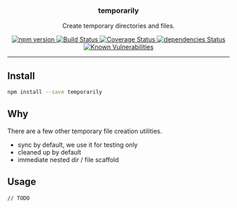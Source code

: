 <p align="center">
  <h3 align="center">temporarily</h3>
  <p align="center">Create temporary directories and files.<p>
  <p align="center">
    <a href="https://www.npmjs.com/package/temporarily">
      <img src="https://img.shields.io/npm/v/temporarily.svg" alt="npm version">
    </a>
    <a href="https://travis-ci.org/Moeriki/node-temporarily">
      <img src="https://travis-ci.org/Moeriki/node-temporarily.svg?branch=master" alt="Build Status"></img>
    </a>
    <a href="https://coveralls.io/github/Moeriki/node-temporarily?branch=master">
      <img src="https://coveralls.io/repos/github/Moeriki/node-temporarily/badge.svg?branch=master" alt="Coverage Status"></img>
    </a>
    <a href="https://david-dm.org/moeriki/node-temporarily">
      <img src="https://david-dm.org/moeriki/node-temporarily/status.svg" alt="dependencies Status"></img>
    </a>
    <a href="https://snyk.io/test/github/moeriki/node-temporarily">
      <img src="https://snyk.io/test/github/moeriki/node-temporarily/badge.svg" alt="Known Vulnerabilities"></img>
    </a>
  </p>
</p>

---

## Install

```sh
npm install --save temporarily
```

## Why

There are a few other temporary file creation utilities.

* sync by default, we use it for testing only
* cleaned up by default
* immediate nested dir / file scaffold

## Usage

`// TODO`
